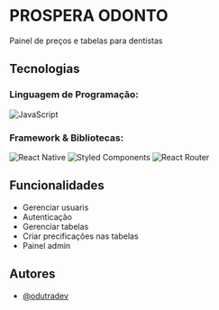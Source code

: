 # PROSPERA ODONTO
Painel de preços e tabelas para dentistas
## Tecnologias
### Linguagem de Programação:
  ![JavaScript](https://img.shields.io/badge/javascript-%23323330.svg?style=for-the-badge&logo=javascript&logoColor=%23F7DF1E)
### Framework & Bibliotecas:
  ![React Native](https://img.shields.io/badge/react_native-%2320232a.svg?style=for-the-badge&logo=react&logoColor=%2361DAFB)
  ![Styled Components](https://img.shields.io/badge/styled--components-DB7093?style=for-the-badge&logo=styled-components&logoColor=white)
  ![React Router](https://img.shields.io/badge/React_Router-CA4245?style=for-the-badge&logo=react-router&logoColor=white)

  
## Funcionalidades

- Gerenciar usuaris
- Autenticação
- Gerenciar tabelas
- Criar precificações nas tabelas
- Painel admin

## Autores

- [@odutradev](https://www.github.com/odutradev)
